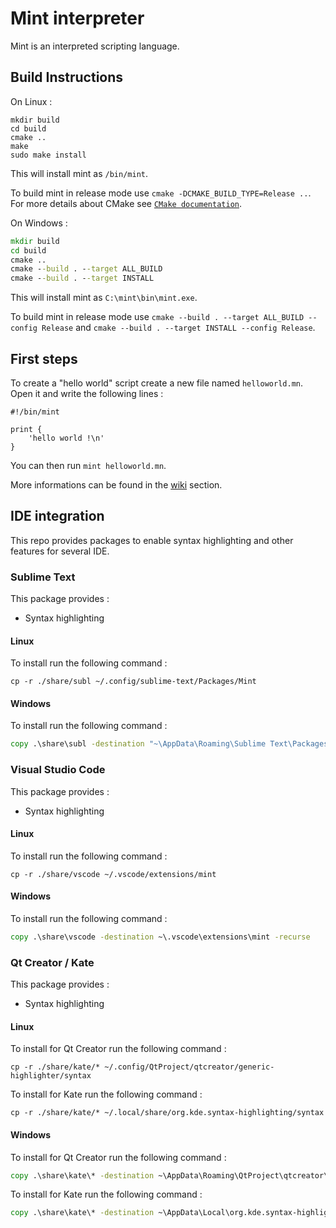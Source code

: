 # Mint interpreter

Mint is an interpreted scripting language.

## Build Instructions

On Linux :
```shell
mkdir build
cd build
cmake ..
make
sudo make install
```

This will install mint as `/bin/mint`.

To build mint in release mode use `cmake -DCMAKE_BUILD_TYPE=Release ..`.
For more details about CMake see [`CMake documentation`](https://cmake.org/).

On Windows :
```bat
mkdir build
cd build
cmake ..
cmake --build . --target ALL_BUILD
cmake --build . --target INSTALL
```

This will install mint as `C:\mint\bin\mint.exe`.

To build mint in release mode use `cmake --build . --target ALL_BUILD --config Release` and `cmake --build . --target INSTALL --config Release`.

## First steps

To create a "hello world" script create a new file named ``helloworld.mn``.
Open it and write the following lines :
```mint
#!/bin/mint

print {
    'hello world !\n'
}
```

You can then run `mint helloworld.mn`.

More informations can be found in the [wiki](https://github.com/Palamecia/mint/wiki) section.

## IDE integration

This repo provides packages to enable syntax highlighting and other features for several IDE.

### Sublime Text

This package provides :
* Syntax highlighting

#### Linux

To install run the following command :

```shell
cp -r ./share/subl ~/.config/sublime-text/Packages/Mint
```

#### Windows

To install run the following command :

```bat
copy .\share\subl -destination "~\AppData\Roaming\Sublime Text\Packages\Mint" -recurse
```

### Visual Studio Code

This package provides :
* Syntax highlighting

#### Linux

To install run the following command :

```shell
cp -r ./share/vscode ~/.vscode/extensions/mint
```

#### Windows

To install run the following command :

```bat
copy .\share\vscode -destination ~\.vscode\extensions\mint -recurse
```

### Qt Creator / Kate

This package provides :
* Syntax highlighting

#### Linux

To install for Qt Creator run the following command :

```shell
cp -r ./share/kate/* ~/.config/QtProject/qtcreator/generic-highlighter/syntax
```

To install for Kate run the following command :

```shell
cp -r ./share/kate/* ~/.local/share/org.kde.syntax-highlighting/syntax
```

#### Windows

To install for Qt Creator run the following command :

```bat
copy .\share\kate\* -destination ~\AppData\Roaming\QtProject\qtcreator\generic-highlighter\syntax -recurse
```

To install for Kate run the following command :

```bat
copy .\share\kate\* -destination ~\AppData\Local\org.kde.syntax-highlighting\syntax -recurse
```
